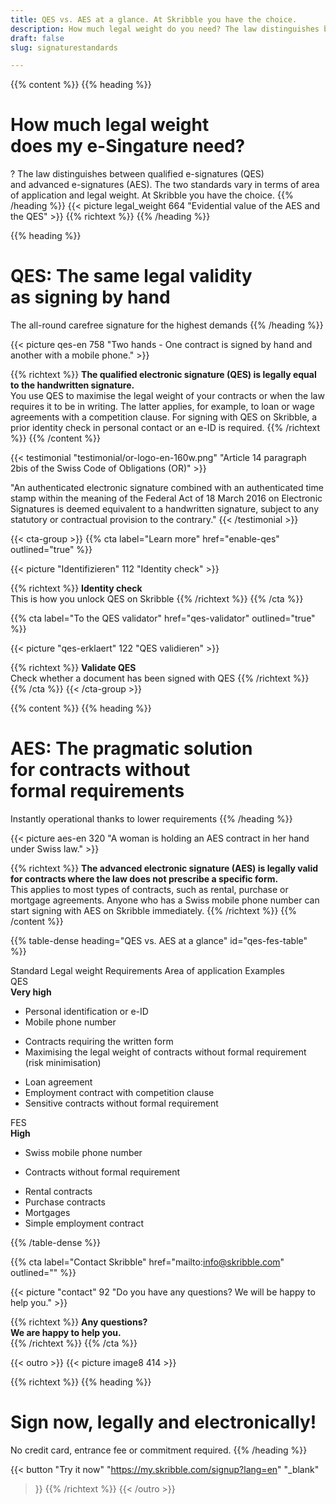 ```yaml
---
title: QES vs. AES at a glance. At Skribble you have the choice.
description: How much legal weight do you need? The law distinguishes between qualified e-signatures (QES) and advanced e-signatures (AES).
draft: false
slug: signaturestandards

---
```


{{% content %}}
{{% heading %}}
# How much legal weight <br class="hide-for-mobile">does my e-Singature need?
?
The law distinguishes between qualified e-signatures (QES) <br class="hide-for-mobile">and advanced e-signatures (AES).
The two standards vary in terms of area <br class="hide-for-mobile">of application and legal weight. At Skribble you have the choice.
{{% /heading %}}
{{< picture legal_weight 664 "Evidential value of the AES and the QES" >}}
{{% richtext %}}
{{% /heading %}}

{{% heading %}}
# QES: The same legal validity <br class="hide-for-mobile">as signing by hand
The all-round carefree signature for the highest demands
{{% /heading %}}

{{< picture qes-en 758 "Two hands - One contract is signed by hand and another with a mobile phone." >}}

{{% richtext %}}
**The qualified electronic signature (QES) is legally equal to the handwritten signature.**<br>
You use QES to maximise the legal weight of your contracts or when the law requires it to be in writing.
The latter applies, for example, to loan or wage agreements with a competition clause.
For signing with QES on Skribble, a prior identity check in personal contact or an e-ID is required.
{{% /richtext %}}
{{% /content %}}

[//]: # (--------------------------------------------------------------------------------------------------------------)

{{< testimonial "testimonial/or-logo-en-160w.png" "Article 14 paragraph 2bis of the Swiss Code of Obligations (OR)" >}}

"An authenticated electronic signature combined with an authenticated time stamp within the meaning of the Federal Act of 18 March 2016 on Electronic Signatures is deemed equivalent to a handwritten signature, subject to any statutory or contractual provision to the contrary."
{{< /testimonial >}}

[//]: # (--------------------------------------------------------------------------------------------------------------)

{{< cta-group >}}
{{% cta
  label="Learn more"
  href="enable-qes"
  outlined="true"
%}}

{{< picture "Identifizieren" 112 "Identity check" >}}

{{% richtext %}}
**Identity check**<br>
This is how you unlock QES on Skribble
{{% /richtext %}}
{{% /cta %}}


{{% cta
  label="To the QES validator"
  href="qes-validator"
  outlined="true"
%}}

{{< picture "qes-erklaert" 122 "QES validieren" >}}

{{% richtext %}}
**Validate QES**<br>
Check whether a document has been signed with QES
{{% /richtext %}}
{{% /cta %}}
{{< /cta-group >}}

[//]: # (--------------------------------------------------------------------------------------------------------------)


{{% content %}}
{{% heading %}}
# AES: The pragmatic solution <br class="hide-for-mobile">for contracts without <br class="hide-for-mobile">formal requirements
Instantly operational thanks to lower requirements
{{% /heading %}}

{{< picture aes-en 320 "A woman is holding an AES contract in her hand under Swiss law." >}}

{{% richtext %}}
**The advanced electronic signature (AES) is legally valid for contracts where the law does not prescribe a specific form.**<br>
This applies to most types of contracts, such as rental, purchase or mortgage agreements.
Anyone who has a Swiss mobile phone number can start signing with AES on Skribble immediately.
{{% /richtext %}}
{{% /content %}}


{{% table-dense heading="QES vs. AES at a glance" id="qes-fes-table" %}}

<thead>
<tr>
<th>Standard</th>
<th>Legal weight </th>
<th>Requirements</th>
<th>Area of application</th>
<th>Examples</th>
</tr>
</thead>

<tbody>
<tr>
<td><div class="icon-qes">QES</div></td>
<td><strong>Very high</strong></td>
<td><ul><li>Personal identification or e-ID</li><li>Mobile phone number</li></ul></td>
<td><ul><li>Contracts requiring the written form</li><li>Maximising the legal weight of contracts without formal requirement (risk minimisation)</li></ul></td>
<td><ul><li>Loan agreement</li><li>Employment contract with competition clause</li><li>Sensitive contracts without formal requirement</li></ul></td>
</tr>

<tr>
<td><div class="icon-fes">FES</div></td>
<td><strong>High</strong></td>
<td><ul><li>Swiss mobile phone number</li></ul></td>
<td><ul><li>Contracts without formal requirement</li></ul></td>
<td><ul><li>Rental contracts</li><li>Purchase contracts</li><li>Mortgages</li><li>Simple employment contract</li></ul></td>
</tr>
</tbody>

{{% /table-dense %}}


[//]: # (--------------------------------------------------------------------------------------------------------------)

{{% cta
  label="Contact Skribble"
  href="mailto:info@skribble.com"
  outlined=""
%}}

{{< picture "contact" 92 "Do you have any questions? We will be happy to help you." >}}

{{% richtext %}}
**Any questions? <br class="hide-for-mobile">We are happy to help you.**<br>
{{% /richtext %}}
{{% /cta %}}

[//]: # (--------------------------------------------------------------------------------------------------------------)

{{< outro >}}
{{< picture image8 414 >}}

{{% richtext %}}
{{% heading %}}
# Sign now, legally and electronically!
No credit card, entrance fee or commitment required.
{{% /heading %}}

{{< button
  "Try it now"
  "https://my.skribble.com/signup?lang=en"
  "_blank"
>}}
{{% /richtext %}}
{{< /outro >}}
